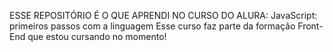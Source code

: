 ESSE REPOSITÓRIO É O QUE APRENDI NO CURSO DO ALURA: JavaScript: primeiros passos com a linguagem
Esse curso faz parte da formação Front-End que estou cursando no momento!
